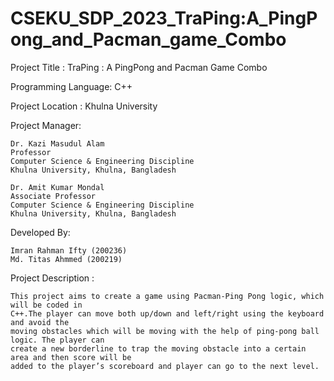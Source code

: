 # CSEKU_SDP_2023_TraPing:A_PingPong_and_Pacman_game_Combo

Project Title : TraPing : A PingPong and Pacman Game Combo

Programming Language: C++ 

Project Location : Khulna University

Project Manager:

    Dr. Kazi Masudul Alam
    Professor
    Computer Science & Engineering Discipline
    Khulna University, Khulna, Bangladesh 
                    
    Dr. Amit Kumar Mondal
    Associate Professor
    Computer Science & Engineering Discipline
    Khulna University, Khulna, Bangladesh
          
Developed By:

	Imran Rahman Ifty (200236)
	Md. Titas Ahmmed (200219)



Project Description :

	This project aims to create a game using Pacman-Ping Pong logic, which will be coded in
	C++.The player can move both up/down and left/right using the keyboard and avoid the
	moving obstacles which will be moving with the help of ping-pong ball logic. The player can
	create a new borderline to trap the moving obstacle into a certain area and then score will be
	added to the player’s scoreboard and player can go to the next level.
